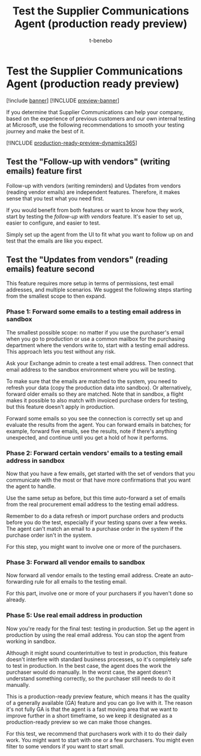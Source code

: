 ﻿---
title: Test the Supplier Communications Agent (production ready preview)
description: Learn how to effectively test the Supplier Communications Agent in Microsoft Dynamics 365 Supply Chain Management, ensuring smooth implementation and optimal performance.
author: t-benebo
ms.author: benebotg
ms.reviewer: kamaybac
ms.search.form:
ms.topic: how-to
ms.date: 10/27/2025
ms.custom:
  - bap-template
---

# Test the Supplier Communications Agent (production ready preview)

[!include [banner](../includes/banner.md)]
[!INCLUDE [preview-banner](~/../shared-content/shared/preview-includes/preview-banner.md)]
<!-- KFM: Preview until further notice -->

If you determine that Supplier Communications can help your company, based on the experience of previous customers and our own internal testing at Microsoft, use the following recommendations to smooth your testing journey and make the best of it.

[!INCLUDE [production-ready-preview-dynamics365](~/../shared-content/shared/preview-includes/production-ready-preview-dynamics365.md)]

## Test the "Follow-up with vendors" (writing emails) feature first

Follow-up with vendors (writing reminders) and Updates from vendors (reading vendor emails) are independent features. Therefore, it makes sense that you test what you need first.

If you would benefit from both features or want to know how they work, start by testing the *follow-up with vendors* feature. It's easier to set up, easier to configure, and easier to test.

Simply set up the agent from the UI to fit what you want to follow up on and test that the emails are like you expect.

## Test the "Updates from vendors" (reading emails) feature second

This feature requires more setup in terms of permissions, test email addresses, and multiple scenarios. We suggest the following steps starting from the smallest scope to then expand.

### Phase 1: Forward some emails to a testing email address in sandbox

The smallest possible scope: no matter if you use the purchaser's email when you go to production or use a common mailbox for the purchasing department where the vendors write to, start with a testing email address. This approach lets you test without any risk.

Ask your Exchange admin to create a test email address. Then connect that email address to the sandbox environment where you will be testing.

To make sure that the emails are matched to the system, you need to refresh your data (copy the production data into sandbox). Or alternatively, forward older emails so they are matched. Note that in sandbox, a flight makes it possible to also match with invoiced purchase orders for testing, but this feature doesn't apply in production.

Forward some emails so you see the connection is correctly set up and evaluate the results from the agent. You can forward emails in batches; for example, forward five emails, see the results, note if there's anything unexpected, and continue until you get a hold of how it performs.

### Phase 2: Forward certain vendors' emails to a testing email address in sandbox

Now that you have a few emails, get started with the set of vendors that you communicate with the most or that have more confirmations that you want the agent to handle.

Use the same setup as before, but this time auto-forward a set of emails from the real procurement email address to the testing email address.

Remember to do a data refresh or import purchase orders and products before you do the test, especially if your testing spans over a few weeks. The agent can't match an email to a purchase order in the system if the purchase order isn't in the system.

For this step, you might want to involve one or more of the purchasers.

### Phase 3: Forward all vendor emails to sandbox

Now forward all vendor emails to the testing email address. Create an auto-forwarding rule for all emails to the testing email.

For this part, involve one or more of your purchasers if you haven't done so already.

### Phase 5: Use real email address in production

Now you're ready for the final test: testing in production. Set up the agent in production by using the real email address. You can stop the agent from working in sandbox.

Although it might sound counterintuitive to test in production, this feature doesn't interfere with standard business processes, so it's completely safe to test in production. In the best case, the agent does the work the purchaser would do manually. In the worst case, the agent doesn't understand something correctly, so the purchaser still needs to do it manually.

This is a production-ready preview feature, which means it has the quality of a generally available (GA) feature and you can go live with it. The reason it's not fully GA is that the agent is a fast moving area that we want to improve further in a short timeframe, so we keep it designated as a production-ready preview so we can make those changes.

For this test, we recommend that purchasers work with it to do their daily work. You might want to start with one or a few purchasers. You might even filter to some vendors if you want to start small.
